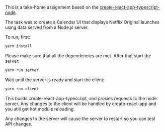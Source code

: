 This is a take-home assignment based on the [create-react-app-typescript-node](https://github.com/dannycochran/create-react-app-typescript-node).

The task was to create a Calendar UI that displays Netflix Original launches using data served from a Node.js server.


To run, first:

```sh
yarn install
```
Please make sure that all the dependencies are met.
After that start the server:

```sh
yarn run server
```

Wait until the server is ready and start the client:

```sh
yarn run client
```

This builds create-react-app-typescript, and proxies requests to the node server. Any changes
to the client will be handled by create-react-app and you still get hot module reloading.

Any changes to the server will cause the server to restart so you can test API changes.

